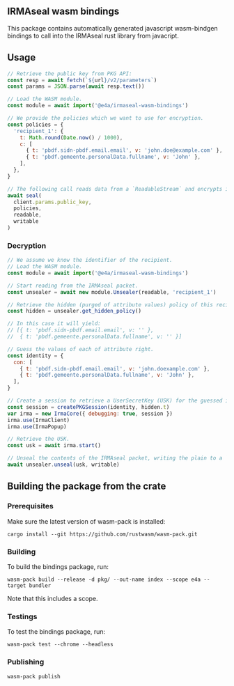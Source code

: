 ## IRMAseal wasm bindings

This package contains automatically generated javascript wasm-bindgen bindings
to call into the IRMAseal rust library from javacript.

## Usage

```javascript
// Retrieve the public key from PKG API:
const resp = await fetch(`${url}/v2/parameters`)
const params = JSON.parse(await resp.text())

// Load the WASM module.
const module = await import('@e4a/irmaseal-wasm-bindings')

// We provide the policies which we want to use for encryption.
const policies = {
  'recipient_1': {
    t: Math.round(Date.now() / 1000),
    c: [
      { t: 'pbdf.sidn-pbdf.email.email', v: 'john.doe@example.com' },
      { t: 'pbdf.gemeente.personalData.fullname', v: 'John' },
    ],
  },
}

// The following call reads data from a `ReadableStream` and encrypts into `WritableStream`.
await seal(
  client.params.public_key,
  policies,
  readable,
  writable
)
```

### Decryption
```javascript
// We assume we know the identifier of the recipient.
// Load the WASM module.
const module = await import('@e4a/irmaseal-wasm-bindings')

// Start reading from the IRMAseal packet.
const unsealer = await new module.Unsealer(readable, 'recipient_1')

// Retrieve the hidden (purged of attribute values) policy of this recipient.
const hidden = unsealer.get_hidden_policy()

// In this case it will yield:
// [{ t: 'pbdf.sidn-pbdf.email.email', v: '' },
//  { t: 'pbdf.gemeente.personalData.fullname', v: '' }]

// Guess the values of each of attribute right.
const identity = {
  con: [
    { t: 'pbdf.sidn-pbdf.email.email', v: 'john.doexample.com' },
    { t: 'pbdf.gemeente.personalData.fullname', v: 'John' },
  ],
}

// Create a session to retrieve a UserSecretKey (USK) for the guessed identity.
const session = createPKGSession(identity, hidden.t)
var irma = new IrmaCore({ debugging: true, session })
irma.use(IrmaClient)
irma.use(IrmaPopup)

// Retrieve the USK.
const usk = await irma.start()

// Unseal the contents of the IRMAseal packet, writing the plain to a `WritableStream`.
await unsealer.unseal(usk, writable)
```

## Building the package from the crate

### Prerequisites

Make sure the latest version of wasm-pack is installed:

```
cargo install --git https://github.com/rustwasm/wasm-pack.git
```

### Building

To build the bindings package, run:

```
wasm-pack build --release -d pkg/ --out-name index --scope e4a --target bundler
```
Note that this includes a scope.

### Testings

To test the bindings package, run:

```
wasm-pack test --chrome --headless
```

### Publishing

```
wasm-pack publish
```
